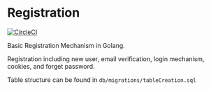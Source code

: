 # Registration
[![CircleCI](https://circleci.com/gh/humamfauzi/Registration.svg?style=svg)](https://circleci.com/gh/humamfauzi/Registration)

Basic Registration Mechanism in Golang.

Registration including new user, email verification, login mechanism, cookies, and forget password.

Table structure can be found in `db/migrations/tableCreation.sql`

